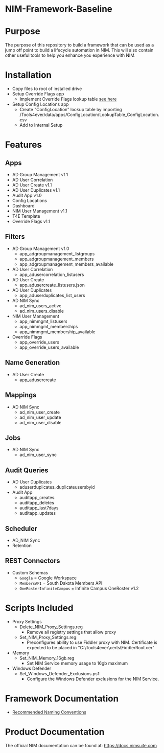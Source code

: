 # NIM-Framework-Baseline

# Purpose
The purpose of this repository to build a framework that can be used as a jump off point to build a lifecycle automation in NIM. This will also contain other useful tools to help you enhance you experience with NIM.

# Installation
- Copy files to root of installed drive
- Setup Override Flags app
	- Implement Override Flags lookup table [see here](https://github.com/Tools4ever-NIM/NIM-App-NIM-OverrideFlags/blob/main/README.md)
- Setup Config Locations app
    - Create "ConfigLocation" lookup table by importing /Tools4ever/data/apps/ConfigLocation/LookupTable_ConfigLocation.csv
	- Add to Internal Setup


# Features 

## Apps
- AD Group Management v1.1
- AD User Correlation
- AD User Create v1.1
- AD User Duplicates v1.1
- Audit App v1.0
- Config Locations
- Dashboard
- NIM User Management v1.1
- T4E Template
- Override Flags v1.1

## Filters
- AD Group Management v1.0
    - app_adgroupmanagement_listgroups
	- app_adgroupmanagement_members
	- app_adgroupmanagement_members_available
- AD User Correlation
    - app_adusercorrelation_listusers
- AD User Create
    - app_adusercreate_listusers.json
- AD User Duplicates
    - app_aduserduplicates_list_users
- AD NIM Sync
    - ad_nim_users_active
    - ad_nim_users_disable
- NIM User Management
    - app_nimmgmt_listusers
    - app_nimmgmt_memberships
    - app_nimmgmt_membership_available
- Override Flags
	- app_override_users
	- app_override_users_available

## Name Generation
- AD User Create
    - app_adusercreate

## Mappings
- AD NIM Sync
    - ad_nim_user_create
    - ad_nim_user_update
    - ad_nim_user_disable

## Jobs
- AD NIM Sync
    - ad_nim_user_sync

## Audit Queries
- AD User Duplicates
    - aduserduplicates_duplicateusersbyid
- Audit App
    - auditapp_creates
    - auditapp_deletes
    - auditapp_last7days
    - auditapp_updates
   
## Scheduler
- AD_NIM Sync
- Retention
    
## REST Connectors
- Custom Schemas
    - ```Google``` = Google Workspace
    - ```MembersAPI``` = South Dakota Members API
    - ```OneRosterInfiniteCampus``` = Infinite Campus OneRoster v1.2

# Scripts Included
- Proxy Settings
    - Delete_NIM_Proxy_Settings.reg
	    - Remove all registry settings that allow proxy
	- Set_NIM_Proxy_Settings.reg
	    - Preconfigures ability to use Fiddler proxy with NIM. Certificate is expected to be placed in "C:\\Tools4ever\certs\FiddlerRoot.cer"
- Memory
    - Set_NIM_Memory_16gb.reg
	    - Set NIM Service memory usage to 16gb maximum
- Windows Defender
    - Set_Windows_Defender_Exclusions.ps1
	    - Configure the Windows Defender exclusions for the NIM Service.
		

# Framework Documentation
- [Recommended Naming Conventions](Tools4ever/docs/NamingConventions.md)

# Product Documentation
The official NIM documentation can be found at: https://docs.nimsuite.com
